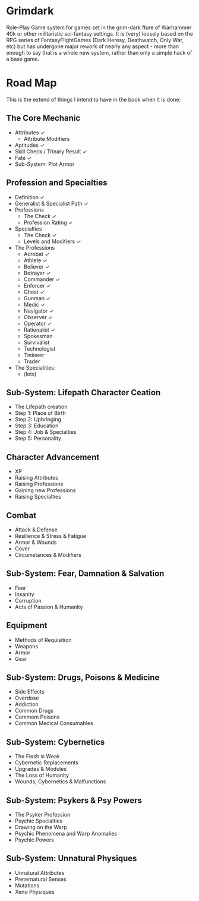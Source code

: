 # Grimdark
Role-Play Game system for games set in the grim-dark fture of Warhammer 40k or other militaristic sci-fantasy settings. It is (very) loosely based on the RPG series of FantasyFlightGames (Dark Heresy, Deathwatch, Only War, etc) but has undergone major rework of nearly any aspect - more than enough to say that is a whole new system, rather than only a simple hack of a base game.

# Road Map
This is the extend of things I intend to have in the book when it is done:

## The Core Mechanic
- Attributes ✓
    + Attribute Modifiers
- Aptitudes ✓
- Skill Check / Trinary Result ✓
- Fate ✓
- Sub-System: Plot Armor

## Profession and Specialties
- Definition ✓
- Generalist & Specialist Path ✓
- Professions
    - The Check ✓
    - Profession Rating ✓
- Specialties
    - The Check ✓
    - Levels and Modifiers ✓
- The Professions
    - Acrobat ✓
    - Athlete ✓
    - Believer ✓
    - Betrayer ✓
    - Commander ✓
    - Enforcer ✓
    - Ghost ✓
    - Gunman ✓
    - Medic ✓
    - Navigator ✓
    - Observer ✓
    - Operator ✓
    - Rationalist ✓
    - Spokesman 
    - Survivalist
    - Technologist
    - Tinkerer
    - Trader
- The Specialities:
    - (lots)

## Sub-System: Lifepath Character Ceation
- The Lifepath creation
- Step 1: Place of Birth
- Step 2: Upbringing
- Step 3: Education
- Step 4: Job & Specialties
- Step 5: Personality

## Character Advancement
- XP
- Raising Attributes
- Raising Professions
- Gaining new Professions
- Raising Specialties

## Combat
- Attack & Defense
- Resilience & Stress & Fatigue
- Armor & Wounds
- Cover
- Circumstances & Modifiers

## Sub-System: Fear, Damnation & Salvation
- Fear
- Insanity
- Corruption
- Acts of Passion & Humanity

## Equipment
- Methods of Requisition
- Weapons
- Armor
- Gear

## Sub-System: Drugs, Poisons & Medicine
- Side Effects
- Overdose
- Addiction
- Common Drugs
- Commom Poisons
- Common Medical Consumables

## Sub-System: Cybernetics
- The Flesh is Weak
- Cybernetic Replacements
- Upgrades & Modules
- The Loss of Humanity
- Wounds, Cybernetics & Malfunctions

## Sub-System: Psykers & Psy Powers
- The Psyker Profession
- Psychic Specialties
- Drawing on the Warp
- Psychic Phenomena and Warp Anomalies
- Psychic Powers

## Sub-System: Unnatural Physiques
- Unnatural Attributes
- Preternatural Senses
- Mutations
- Xeno Physiques
